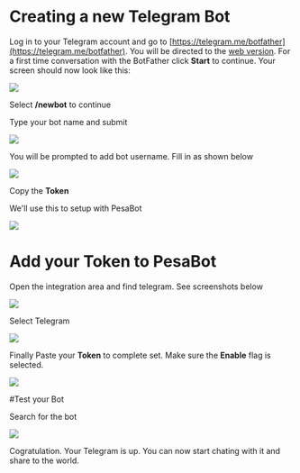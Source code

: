 # Creating a new Telegram Bot

Log in to your Telegram account and go to [https://telegram.me/botfather](https://telegram.me/botfather). You will be directed to the [web version](https://web.telegram.org/#/im). For a first time conversation with the BotFather click **Start** to continue. Your screen should now look like this:


![](https://d1ro8r1rbfn3jf.cloudfront.net/ms_91267/jykPEKBlRm88u6HeS4GzOVt1qqY9Sl/File%2B%25E2%2580%259CTelegram%2BWeb%2B2017-06-27%2B13-05-11.png%25E2%2580%259D%2B2017-06-27%2B13-07-58.png?Expires=1498645766&Signature=e-YPbD~2L4Bv7WwJchUH2Q59Iud-nnqHZoqv~VP85YhJn-UIRwZyqvN2KvKbvPjE86SdJLBaVm8y7uQ2eI-ughLZK4o60mJNc~uCgCahwJ46jfhLX9wwuXJXMTrIx5m4Aor0FEndcNxSwa1kr4p85E8Cq1coRFafbWeDWhJSfiA7BbIHE6FGdyetHJNoVMOa0Ldf8Vx~H5vbum3i5iOYpbHzhcRmHi7Rx~6hCQhQB06E8GgPA4Lqq4a9YJXUMJj4UqsCBGZYnOcRLmiQbdm5zklJG-tO0aoE1yFI4Fna9jMUxnCVk~CG6iFsrulqbii9tndbuAHHWDDG3Ji72Wzgug__&Key-Pair-Id=APKAJHEJJBIZWFB73RSA)


Select **/newbot** to continue

Type your bot name and submit


![](https://d1ro8r1rbfn3jf.cloudfront.net/ms_91267/QvtMMWT5ajlB4tknGuCmH5fvrIfHZS/Telegram%2BWeb%2B2017-06-27%2B15-03-38.png?Expires=1498651488&Signature=S920HuwCJpJvL1drFqGKNCMg~lBljIsEqaQUMgZ1KzOUXVF2smnJKZDyiE7yDKSXX8AYSh03Bbs1bHlffRITG9ws6UeRCj7gVnhwJ8QcjLBmPT9vcWVS140XCXt2QEL4V4Udn61W76r1ScxscpBpAy0ECTYTUxguWKjdvCp0kQgOgM55hEbp8nuTWad-cu4QZiYiebJVWNOb0V8iRCcKI~qB5-4e3ZOYBXp0y~3mFlp4xscSpfKBrvRhL94hNZvtoR1RRmIoSfcdStVn3BmaUYkSMnVAMYyjYzWEa1ddS~EVybLzEVXSOePacePQo2KG3YWgMNPNxdd9Hekbfprt0g__&Key-Pair-Id=APKAJHEJJBIZWFB73RSA)


You will be prompted to add bot username. Fill in as shown below


![](https://d1ro8r1rbfn3jf.cloudfront.net/ms_91267/iWJm3ZZ00ogXcs3R1tvPgM8mCJN1l5/Telegram%2BWeb%2B2017-06-27%2B15-06-28.png?Expires=1498651826&Signature=MJW-lBo0iaKf4pJEvXeW6zcpJw7OPZXekz~9qxbWsugeNhW8Sc-Kw1~TkdPulIjtJ-rdJ-Uc5z9-9Utn~a4lwHDP00uKEnXdVEm4yOI2olWvRAxCdydGlmdLEu-X5sLMqqd-bIgytu2YKZV91YuDX1VTlyRDe7UOLWn8Aa0-71bQyk4yJCflb~AEoT3~f1ajjwk~jyNOvP3x-7JTeCcdV0EDOK5LgyxYHRzpp2oAXPqfN4-EOgbBncg4nstgpe-0YEPS89LJ2eecbZJqve3Pe~iazIRHw0wJNacePe70sS8jBXkB-NrCVwLEoKx17maFcQYAd6Wwb-D8Hkg2IqxKzQ__&Key-Pair-Id=APKAJHEJJBIZWFB73RSA)


Copy the **Token**

We'll use this to setup with PesaBot


![](https://d1ro8r1rbfn3jf.cloudfront.net/ms_91267/8eZXfHSyYBbxOFyL6wX26bZ0oEKT4C/Telegram%2BWeb%2B2017-06-27%2B15-30-18.png?Expires=1498653057&Signature=YMxOrY6EKxqrYcfsLY9yM9BDQbdRl1GtqqVSTs9x7esbvyKSlQvJ0izdQ2YysfVOlvPIlg9OMqetx4Gm12Bqbp7kqBt6d-ZukzP2O-ROE-q5nd9y48HQQMcmOp~P~XMVYg6NcZApOJjrMfDMzfedRGka9vG0JzCoP0EEwXNfSYjgp7tlWEjqdaVpBF~akvzGq9id5J9WhiMgB5KWednFiza7Ol9aV06u62m~9Y7AuuyWt6I5HnpnfBtsQ0JE9JHWKZDLB7whUZdkMC09DDShL~bflIyAZZllHA61g4BScvksZK7u8r8294RfuplI4cPGl0dxHOmQodIP9c~RCxOBuw__&Key-Pair-Id=APKAJHEJJBIZWFB73RSA)

# Add your Token to PesaBot

Open the integration area and find telegram. See screenshots below


![](https://d1ro8r1rbfn3jf.cloudfront.net/ms_91267/nyDJu51jIl6o8Kf3VWdk5LagjVOtph/PesaBot%2B%257C%2BAdmin%2BDashboard%2BTemplate%2B2017-06-27%2B15-15-56.png?Expires=1498652222&Signature=csyq9DQ14ybkD7IOvxppDB~6I6vzdkN2BzJKzgvPFQ9yaQrJyHmZPf9qd~yK8csWi~LkLibCFP15t7R3hiCMQ6zLHLRPdp2hnduk8ztwhLcpV1ZpJnwi1Gt5y4hMAtH23qCcJGAmX-7t4-krwa6gGodtoeE41nT11p90fcbBpMXnLYVPyyn32ZG79t7vmA5Gvic6Dc2w1uIbvDrRFj3NRe1nfUVSUFhLT1425IjGIEzg4eg37DM5P7KWXv7h1VtDGMJU5TL0jt9WES9vJiXkvlkkp3NsHNL~zrIO5QVTyY~QBgsa7B6G-9JIs9Z7SJ0Xq2wMzs8--GAUPEixtv0y-A__&Key-Pair-Id=APKAJHEJJBIZWFB73RSA)


Select Telegram


![](https://d1ro8r1rbfn3jf.cloudfront.net/ms_91267/DmlQEq8rA62ybWfDJlR6If3l0ca94I/PesaBot%2B%257C%2BApps%2BIntegrations%2B2017-06-27%2B15-16-39.png?Expires=1498652233&Signature=V0RBp6Fg3QoE0Q18J2JG6ku4wgEjXJ1vsEey3mFRYRJhiFVd5O7YPBwWLV6XMSAbR2dNUrnfuOUPW-qCjSZN0HcmIPmpsu7kZUOpfjhHz89Px5rqxtWrIaGwRb6Zt51cQk1qzlx2qfARkmJLabu8DxFg63Kll5bqS-HpM5sYpBumZjKvNfQF9VE1Es9a8XsQOxjFFD3~Ga~IYM3zKYMYZqAWlEE0zGP4W3Hls0QMll4kRdWygjVV6TEXGW-yME7KzVC5Saf3qTeoljT-kA6-x5f6Dj8~IN0BefwvylWFP0L3uDvPI8SDwbf5d0VpWtZKxyZux~nfpsfsiz1mGn1pQA__&Key-Pair-Id=APKAJHEJJBIZWFB73RSA)


Finally Paste your **Token** to complete set. Make sure the **Enable** flag is selected.


![](https://d1ro8r1rbfn3jf.cloudfront.net/ms_91267/ZThtUjr3ZEwwmvv3nxdKg05ryaaMgo/PesaBot%2B%257C%2BApps%2BIntegrations%2B2017-06-27%2B15-20-04.png?Expires=1498652451&Signature=ZG1YHLhBUfihll28cokEq9x~hlZEMMrh0qq0UsfWFwE0Vc5Kk9901kNSuw3Dggo2WrKq8fDazILK0FqooXwdE41t4VkWys9zO~lxrBi~F4DPIUtwkpAdZI1wMXFCOWtSzv4GX4~HpVeP~jRm9-Og4rLoaHmYqvq3qPMaAHQOI3sR-67tIFzGIl7soJsqIueRXm4Tn-EVxnHAK8ttXDG3iQ0k7BgWsazzoDy9AjLt~KeA79VG5o28tSnGxUuGNMDLkbpNZ~bCC00QmYpLkoM4BH9ijaRQcT~9Iu1zZv9MQsK6BosjIeMDxxJALECs1Kf3mOMitdymtsTLYb6GeiF57g__&Key-Pair-Id=APKAJHEJJBIZWFB73RSA)

#Test your Bot

Search for the bot


![](https://d1ro8r1rbfn3jf.cloudfront.net/ms_91267/VXDqfccsS9ZuLbHbo7aimDtGRjruJB/Telegram%2BWeb%2B2017-06-27%2B15-24-16.png?Expires=1498652751&Signature=Gg7R9UYXqzKPQ7yzPXIxldKwB-J6p95Z14Wb10TrKmywUWhNTFuiTbHFv5oDfcmtxtRL5tqep-n-u5-r6NUxLzExjjaN0pOh7F-5UTa5elk8NU~jPEwbXkfSd6ynH2TA2i4UBaTi~5bIAGdjdkGMwe2leqvJWzcaXJwDLg15wTTrTh46A3Fjh7xtn0ZLsqX5vLF-QSB0UHszdcxvpajxskrS3VVI4-bna-2gi4pAcAIRnWd00Wl4zhQVi7VExiV4StbV0239lq1Y0WoYNrSUI5hMuEFFa2PkTwLCOk0~ZV4QBX3C83AW9wDJRCEIVOEYvoB0cps2pNQVbZC6j-ebmQ__&Key-Pair-Id=APKAJHEJJBIZWFB73RSA)



Cogratulation. Your Telegram is up. You can now start chating with it and share to the world.

